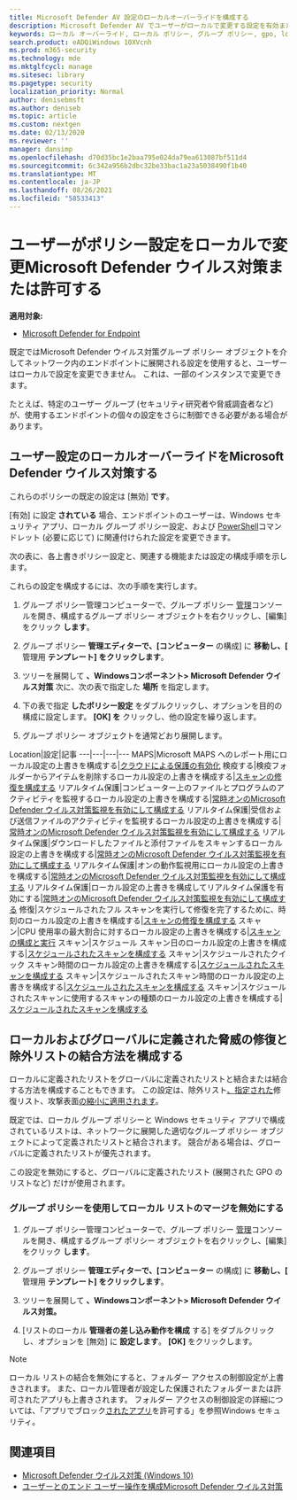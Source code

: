 ```yaml
---
title: Microsoft Defender AV 設定のローカルオーバーライドを構成する
description: Microsoft Defender AV でユーザーがローカルで変更する設定を有効または無効にします。
keywords: ローカル オーバーライド, ローカル ポリシー, グループ ポリシー, gpo, lockdown,merge, lists
search.product: eADQiWindows 10XVcnh
ms.prod: m365-security
ms.technology: mde
ms.mktglfcycl: manage
ms.sitesec: library
ms.pagetype: security
localization_priority: Normal
author: denisebmsft
ms.author: deniseb
ms.topic: article
ms.custom: nextgen
ms.date: 02/13/2020
ms.reviewer: ''
manager: dansimp
ms.openlocfilehash: d70d35bc1e2baa795e024da79ea613087bf511d4
ms.sourcegitcommit: 6c342a956b2dbc32be33bac1a23a5038490f1b40
ms.translationtype: MT
ms.contentlocale: ja-JP
ms.lasthandoff: 08/26/2021
ms.locfileid: "58533413"
---
```

# <a name="prevent-or-allow-users-to-locally-modify-microsoft-defender-antivirus-policy-settings"></a>ユーザーがポリシー設定をローカルで変更Microsoft Defender ウイルス対策または許可する


**適用対象:**

- [Microsoft Defender for Endpoint](/microsoft-365/security/defender-endpoint/)

既定ではMicrosoft Defender ウイルス対策グループ ポリシー オブジェクトを介してネットワーク内のエンドポイントに展開される設定を使用すると、ユーザーはローカルで設定を変更できません。 これは、一部のインスタンスで変更できます。

たとえば、特定のユーザー グループ (セキュリティ研究者や脅威調査者など) が、使用するエンドポイントの個々の設定をさらに制御できる必要がある場合があります。

## <a name="configure-local-overrides-for-microsoft-defender-antivirus-settings"></a>ユーザー設定のローカルオーバーライドをMicrosoft Defender ウイルス対策する

これらのポリシーの既定の設定は [無効] **です**。

[有効] に設定 **されている** 場合、エンドポイントのユーザーは、Windows セキュリティ アプリ、ローカル グループ ポリシー設定、および [PowerShell](microsoft-defender-security-center-antivirus.md)コマンドレット (必要に応じて) に関連付けられた設定を変更できます。

次の表に、各上書きポリシー設定と、関連する機能または設定の構成手順を示します。

これらの設定を構成するには、次の手順を実行します。

1. グループ ポリシー管理コンピューターで、グループ ポリシー [管理](/previous-versions/windows/it-pro/windows-server-2008-R2-and-2008/cc731212(v=ws.11))コンソールを開き、構成するグループ ポリシー オブジェクトを右クリックし、[編集] をクリック **します**。

2. グループ ポリシー **管理エディターで、[コンピューター** の構成] に **移動し、[** 管理用 **テンプレート] をクリックします**。

3. ツリーを展開して **、Windowsコンポーネント> Microsoft Defender ウイルス対策** 次に、次の表で指定した **場所** を指定します。

4. 下の表で指定 **したポリシー設定** をダブルクリックし、オプションを目的の構成に設定します。 **[OK] を** クリックし、他の設定を繰り返します。

5. グループ ポリシー オブジェクトを通常どおり展開します。

Location|設定|記事
---|---|---|---
MAPS|Microsoft MAPS へのレポート用にローカル設定の上書きを構成する|[クラウドによる保護の有効化](enable-cloud-protection-microsoft-defender-antivirus.md)
検疫する|検疫フォルダーからアイテムを削除するローカル設定の上書きを構成する|[スキャンの修復を構成する](configure-remediation-microsoft-defender-antivirus.md)
リアルタイム保護|コンピューター上のファイルとプログラムのアクティビティを監視するローカル設定の上書きを構成する|[常時オンのMicrosoft Defender ウイルス対策監視を有効にして構成する](configure-real-time-protection-microsoft-defender-antivirus.md)
リアルタイム保護|受信および送信ファイルのアクティビティを監視するローカル設定の上書きを構成する|[常時オンのMicrosoft Defender ウイルス対策監視を有効にして構成する](configure-real-time-protection-microsoft-defender-antivirus.md)
リアルタイム保護|ダウンロードしたファイルと添付ファイルをスキャンするローカル設定の上書きを構成する|[常時オンのMicrosoft Defender ウイルス対策監視を有効にして構成する](configure-real-time-protection-microsoft-defender-antivirus.md)
リアルタイム保護|オンの動作監視用にローカル設定の上書きを構成する|[常時オンのMicrosoft Defender ウイルス対策監視を有効にして構成する](configure-real-time-protection-microsoft-defender-antivirus.md)
リアルタイム保護|ローカル設定の上書きを構成してリアルタイム保護を有効にする|[常時オンのMicrosoft Defender ウイルス対策監視を有効にして構成する](configure-real-time-protection-microsoft-defender-antivirus.md)
修復|スケジュールされたフル スキャンを実行して修復を完了するために、時刻のローカル設定の上書きを構成する|[スキャンの修復を構成する](configure-remediation-microsoft-defender-antivirus.md)
スキャン|CPU 使用率の最大割合に対するローカル設定の上書きを構成する|[スキャンの構成と実行](run-scan-microsoft-defender-antivirus.md)
スキャン|スケジュール スキャン日のローカル設定の上書きを構成する|[スケジュールされたスキャンを構成する](scheduled-catch-up-scans-microsoft-defender-antivirus.md)
スキャン|スケジュールされたクイック スキャン時間のローカル設定の上書きを構成する|[スケジュールされたスキャンを構成する](scheduled-catch-up-scans-microsoft-defender-antivirus.md)
スキャン|スケジュールされたスキャン時間のローカル設定の上書きを構成する|[スケジュールされたスキャンを構成する](scheduled-catch-up-scans-microsoft-defender-antivirus.md)
スキャン|スケジュールされたスキャンに使用するスキャンの種類のローカル設定の上書きを構成する|[スケジュールされたスキャンを構成する](scheduled-catch-up-scans-microsoft-defender-antivirus.md)

<a id="merge-lists"></a>

## <a name="configure-how-locally-and-globally-defined-threat-remediation-and-exclusions-lists-are-merged"></a>ローカルおよびグローバルに定義された脅威の修復と除外リストの結合方法を構成する

ローカルに定義されたリストをグローバルに定義されたリストと結合または結合する方法を構成することもできます。 この設定は、除外リスト[、指定された](configure-exclusions-microsoft-defender-antivirus.md)修復リスト、攻撃表面[](configure-remediation-microsoft-defender-antivirus.md)[の縮小に適用されます](/windows/security/threat-protection/microsoft-defender-atp/attack-surface-reduction)。

既定では、ローカル グループ ポリシーと Windows セキュリティ アプリで構成されているリストは、ネットワークに展開した適切なグループ ポリシー オブジェクトによって定義されたリストと結合されます。 競合がある場合は、グローバルに定義されたリストが優先されます。

この設定を無効にすると、グローバルに定義されたリスト (展開された GPO のリストなど) だけが使用されます。

### <a name="use-group-policy-to-disable-local-list-merging"></a>グループ ポリシーを使用してローカル リストのマージを無効にする

1. グループ ポリシー管理コンピューターで、グループ ポリシー [管理](/previous-versions/windows/it-pro/windows-server-2008-R2-and-2008/cc731212(v=ws.11))コンソールを開き、構成するグループ ポリシー オブジェクトを右クリックし、[編集] をクリック **します**。

2. グループ ポリシー **管理エディターで、[コンピューター** の構成] に **移動し、[** 管理用 **テンプレート] をクリックします**。

3. ツリーを展開して **、Windowsコンポーネント> Microsoft Defender ウイルス対策。**

4. [リストのローカル **管理者の差し込み動作を構成** する] をダブルクリックし、オプションを [無効] に **設定します**。 **[OK]** をクリックします。

> [!NOTE]
> ローカル リストの結合を無効にすると、フォルダー アクセスの制御設定が上書きされます。 また、ローカル管理者が設定した保護されたフォルダーまたは許可されたアプリも上書きされます。 フォルダー アクセスの制御設定の詳細については、「アプリでブロック[されたアプリ](https://support.microsoft.com/help/4046851/windows-10-allow-blocked-app-windows-security)を許可する」を参照Windows セキュリティ。

## <a name="related-topics"></a>関連項目

- [Microsoft Defender ウイルス対策 (Windows 10)](microsoft-defender-antivirus-in-windows-10.md)
- [ユーザーとのエンド ユーザー操作を構成Microsoft Defender ウイルス対策](configure-end-user-interaction-microsoft-defender-antivirus.md)
